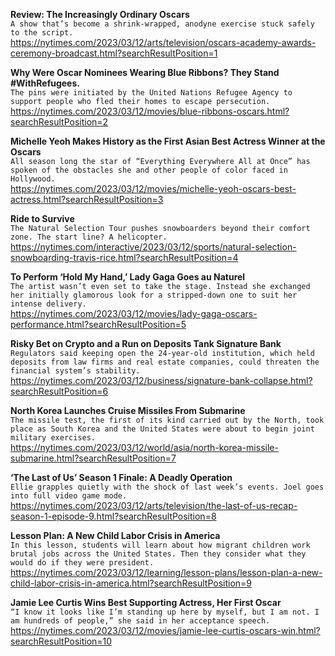 **Review: The Increasingly Ordinary Oscars**\
`A show that’s become a shrink-wrapped, anodyne exercise stuck safely to the script.`\
https://nytimes.com/2023/03/12/arts/television/oscars-academy-awards-ceremony-broadcast.html?searchResultPosition=1

**Why Were Oscar Nominees Wearing Blue Ribbons? They Stand #WithRefugees.**\
`The pins were initiated by the United Nations Refugee Agency to support people who fled their homes to escape persecution.`\
https://nytimes.com/2023/03/12/movies/blue-ribbons-oscars.html?searchResultPosition=2

**Michelle Yeoh Makes History as the First Asian Best Actress Winner at the Oscars**\
`All season long the star of “Everything Everywhere All at Once” has spoken of the obstacles she and other people of color faced in Hollywood.`\
https://nytimes.com/2023/03/12/movies/michelle-yeoh-oscars-best-actress.html?searchResultPosition=3

**Ride to Survive**\
`The Natural Selection Tour pushes snowboarders beyond their comfort zone. The start line? A helicopter.`\
https://nytimes.com/interactive/2023/03/12/sports/natural-selection-snowboarding-travis-rice.html?searchResultPosition=4

**To Perform ‘Hold My Hand,’ Lady Gaga Goes au Naturel**\
`The artist wasn’t even set to take the stage. Instead she exchanged her initially glamorous look for a stripped-down one to suit her intense delivery.`\
https://nytimes.com/2023/03/12/movies/lady-gaga-oscars-performance.html?searchResultPosition=5

**Risky Bet on Crypto and a Run on Deposits Tank Signature Bank**\
`Regulators said keeping open the 24-year-old institution, which held deposits from law firms and real estate companies, could threaten the financial system’s stability.`\
https://nytimes.com/2023/03/12/business/signature-bank-collapse.html?searchResultPosition=6

**North Korea Launches Cruise Missiles From Submarine**\
`The missile test, the first of its kind carried out by the North, took place as South Korea and the United States were about to begin joint military exercises.`\
https://nytimes.com/2023/03/12/world/asia/north-korea-missile-submarine.html?searchResultPosition=7

**‘The Last of Us’ Season 1 Finale: A Deadly Operation**\
`Ellie grapples quietly with the shock of last week’s events. Joel goes into full video game mode.`\
https://nytimes.com/2023/03/12/arts/television/the-last-of-us-recap-season-1-episode-9.html?searchResultPosition=8

**Lesson Plan: A New Child Labor Crisis in America**\
`In this lesson, students will learn about how migrant children work brutal jobs across the United States. Then they consider what they would do if they were president.`\
https://nytimes.com/2023/03/12/learning/lesson-plans/lesson-plan-a-new-child-labor-crisis-in-america.html?searchResultPosition=9

**Jamie Lee Curtis Wins Best Supporting Actress, Her First Oscar**\
`“I know it looks like I’m standing up here by myself, but I am not. I am hundreds of people,” she said in her acceptance speech.`\
https://nytimes.com/2023/03/12/movies/jamie-lee-curtis-oscars-win.html?searchResultPosition=10

